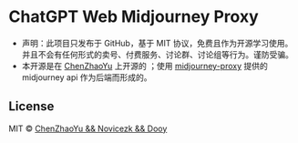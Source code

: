 # ChatGPT Web Midjourney Proxy

- 声明：此项目只发布于 GitHub，基于 MIT 协议，免费且作为开源学习使用。并且不会有任何形式的卖号、付费服务、讨论群、讨论组等行为。谨防受骗。
- 本开源是在 [ChenZhaoYu](https://github.com/ChenZhaoYu/chatgpt-web) 上开源的 ；使用 [midjourney-proxy](https://github.com/novicezk/midjourney-proxy) 提供的midjourney api 作为后端而形成的。

## License
MIT © [ChenZhaoYu && Novicezk  && Dooy](./license)
